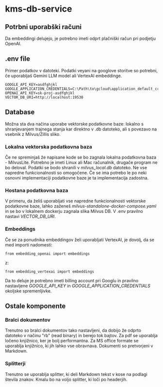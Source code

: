 # kms-db-service
## Potrbni uporabški računi
Da embeddingi delujejo, je potrebno imeti odprt plačniški račun pri podjetju OpenAI. 
## .env file
Primer podatkov v datoteki. Podatki veyani na googlove storitve so potrebni, če uporabljaš Gemini LLM model ali VertexAI embeddinge.
```
GOOGLE_API_KEY=asdfghjkl
GOOGLE_APPLICATION_CREDENTIALS=C:\Path\to\gcloud\application_default_credentials.json
OPENAI_API_KEY=sk-proj-asdfghjkl
VECTOR_DB_URI=http://localhost:19530
```
## Database
Možna sta dva načina uporabe vektorske podatkovne baze: lokalno s shranjevanjem trajnega stanja kar direktno v .db datoteko, ali s povezavo na vsebnik z Milvus/Zillis sliko.
### Lokalna vektorska podatkovna baza
Če ne spreminjaš že napisane kode se bo zagnala lokalna podatkovna baza - MilvusLite.
Potrebno je imeti Linux ali Mac računalnik, drugače program ne bo deloval. Podatki se bodo shranili v *milvus_local.db* datoteko. Ne vse napredne funkcionalnosti so omogočene. Če se ima potrebo le po neki osnovni implementaciji podatkovne baze je ta implementacija zadostna.
### Hostana podatkovna baza
V primeru, da želiš uporabljati vse napredne funkcionalnosti vektorske podatkovne baze, lahko zaženeš *milvus-standalone-docker-compose.yaml* in se bo v lokalnem dockerju zagnala slika Milvus DB. V .env pravilno nastavi *VECTOR_DB_URI*.
### Embeddings
Če se za ponudnika embeddingov želi uporabljati VertexAI, je dovolj, da se med importi nadomesti:
```
from embedding_openai import embeddings
```
z:
```
from embedding_vertexai import embeddings
```
Da to deluje je potrebno imeti billing account pri Googlu in pravilno nastavljene *GOOGLE_API_KEY* in *GOOGLE_APPLICATION_CREDENTIALS* okoljske spremenljivke.

## Ostale komponente
### Bralci dokumentov
Trenutno so bralci dokumentov tako nastavljeni, da dobijo že odprto datoteko v načinu "rb" (read binary) in berejo tok bajtov. Za pdf se uporablja ločeno knjižnico, ker je bolj performantna. Za MS office formate se uporablja knjižnico, ki jih lahko vse obravnava. Dokumenti so pretvorjeni v Markdown.
### Splitterji
Trenutno se uporablja splitter, ki deli Markdown tekst v kose na podlagi števila znakov. Kmalu bo na voljo splitter, ki loči po headerjih.
